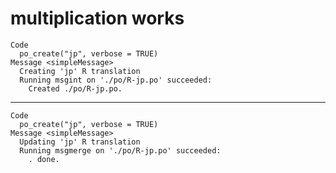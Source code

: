 # multiplication works

    Code
      po_create("jp", verbose = TRUE)
    Message <simpleMessage>
      Creating 'jp' R translation
      Running msgint on './po/R-jp.po' succeeded:
        Created ./po/R-jp.po.

---

    Code
      po_create("jp", verbose = TRUE)
    Message <simpleMessage>
      Updating 'jp' R translation
      Running msgmerge on './po/R-jp.po' succeeded:
        . done.

